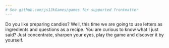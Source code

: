 ```yaml
---
# See github.com/js13kGames/games for supported frontmatter
---
```

Do you like preparing candies? Well, this time we are going to use letters as ingredients and questions as a recipe. You are curious to know what I just said? Just concentrate, sharpen your eyes, play the game and discover it by yourself.
